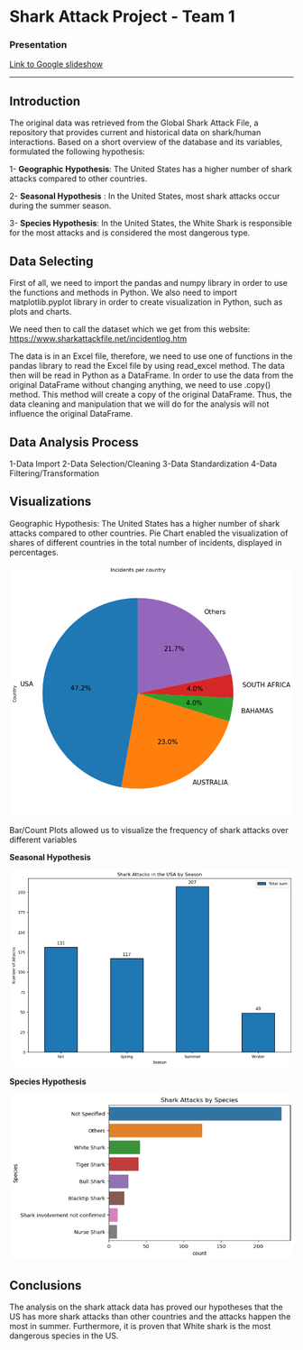 # Shark Attack Project - Team 1

### Presentation

[Link to Google slideshow](https://docs.google.com/presentation/d/1eZ5r_cNE_Yd3IT_d6c1fR7CATcM_BcEJu_etBod41iE/edit#slide=id.g2e9c3044cba_0_27)

-------

## Introduction
The original data was retrieved from the Global Shark Attack File, a repository that provides current and historical data on shark/human interactions. Based on a short overview of the database and its variables, formulated the following hypothesis:

1- **Geographic Hypothesis**: The United States has a higher number of shark attacks compared to other countries.

2- **Seasonal Hypothesis** : In the United States, most shark attacks occur during the summer season.

3- **Species Hypothesis**: In the United States, the White Shark is responsible for the most attacks and is considered the most dangerous type.



## Data Selecting 

First of all, we need to import the pandas and numpy library in order to use the functions and methods in Python. We also need to import matplotlib.pyplot library in order to create visualization in Python, such as plots and charts. 

We need then to call the dataset which we get from this website: 
https://www.sharkattackfile.net/incidentlog.htm

The data is in an Excel file, therefore, we need to use one of functions in the pandas library to read the Excel file by using read_excel method. The data then will be read in Python as a DataFrame.
In order to use the data from the original DataFrame without changing anything, we need to use .copy() method. This method will create a copy of the original DataFrame. Thus, the data cleaning and manipulation that we will do for the analysis will not influence the original DataFrame. 



## Data Analysis Process 

1-Data Import
2-Data Selection/Cleaning
3-Data Standardization
4-Data Filtering/Transformation




## Visualizations

Geographic Hypothesis: The United States has a higher number of shark attacks compared to other countries.
Pie Chart enabled the visualization of shares of different countries in the total number of incidents, displayed in percentages.

![Incidents per country](/charts/incidents_per_country.png?raw=true "Incidents per country")

Bar/Count Plots allowed us to visualize the frequency of shark attacks over different variables

**Seasonal Hypothesis**

![Attacks per season](/charts/attacks_per_season.png?raw=true "Incidents per season")

**Species Hypothesis**

![Attacks per species](/charts/attacks_per_species.png?raw=true "Incidents per species")


## Conclusions

The analysis on the shark attack data has proved our hypotheses that the US has more shark attacks than other countries and the attacks happen the most in summer. Furthermore, it is proven that White shark is the most dangerous species in the US.
